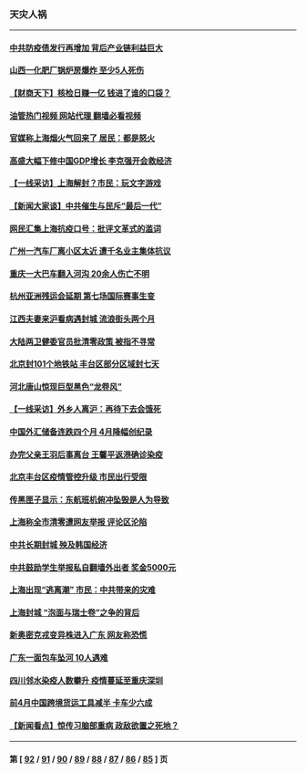 ### 天灾人祸
---
#### [中共防疫债发行再增加 背后产业链利益巨大](../../pages/ncid280/n13740260.md?05191245) 
#### [山西一化肥厂锅炉房爆炸 至少5人死伤](../../pages/ncid280/n13740340.md?05191245) 
#### [【财商天下】核检日赚一亿 钱进了谁的口袋？](../../pages/ncid280/n13740132.md?05191245) 
#### [油管热门视频 网站代理 翻墙必看视频](http://209.222.30.114:81/youtube.html?05191245)
#### [官媒称上海烟火气回来了 居民：都是怒火](../../pages/ncid280/n13740202.md?05191245) 
#### [高盛大幅下修中国GDP增长 李克强开会救经济](../../pages/ncid280/n13739993.md?05191245) 
#### [【一线采访】上海解封？市民：玩文字游戏](../../pages/ncid280/n13740061.md?05191245) 
#### [【新闻大家谈】中共催生与民斥“最后一代”](../../pages/ncid280/n13739992.md?05191245) 
#### [网民汇集上海抗疫口号：批评文革式的滥词](../../pages/ncid280/n13739682.md?05191245) 
#### [广州一汽车厂离小区太近 遭千名业主集体抗议](../../pages/ncid280/n13739826.md?05191245) 
#### [重庆一大巴车翻入河沟 20余人伤亡不明](../../pages/ncid280/n13739873.md?05191245) 
#### [杭州亚洲残运会延期 第七场国际赛事生变](../../pages/ncid280/n13739805.md?05191245) 
#### [江西夫妻来沪看病遇封城 流浪街头两个月](../../pages/ncid280/n13739761.md?05191245) 
#### [大陆两卫健委官员批清零政策  被指不寻常](../../pages/ncid280/n13739710.md?05191245) 
#### [北京封101个地铁站 丰台区部分区域封七天](../../pages/ncid280/n13739596.md?05191245) 
#### [河北唐山惊现巨型黑色“龙卷风”](../../pages/ncid280/n13739532.md?05191245) 
#### [【一线采访】外乡人离沪：再待下去会饿死](../../pages/ncid280/n13739209.md?05191245) 
#### [中国外汇储备连跌四个月 4月降幅创纪录](../../pages/ncid280/n13739541.md?05191245) 
#### [办完父亲王羽后事离台 王馨平返港确诊染疫](../../pages/ncid280/n13739363.md?05191245) 
#### [北京丰台区疫情管控升级 市民出行受限](../../pages/ncid280/n13739440.md?05191245) 
#### [传黑匣子显示：东航班机俯冲坠毁是人为导致](../../pages/ncid280/n13739368.md?05191245) 
#### [上海称全市清零遭网友举报 评论区沦陷](../../pages/ncid280/n13739174.md?05191245) 
#### [中共长期封城 殃及韩国经济](../../pages/ncid280/n13739351.md?05191245) 
#### [中共鼓励学生举报私自翻墙外出者 奖金5000元](../../pages/ncid280/n13739345.md?05191245) 
#### [上海出现“逃离潮” 市民：中共带来的灾难](../../pages/ncid280/n13739175.md?05191245) 
#### [上海封城 “泡面与瑞士卷”之争的背后](../../pages/ncid280/n13739058.md?05191245) 
#### [新奥密克戎变异株进入广东 网友称恐慌](../../pages/ncid280/n13739150.md?05191245) 
#### [广东一面包车坠河 10人遇难](../../pages/ncid280/n13739148.md?05191245) 
#### [四川邻水染疫人数攀升 疫情蔓延至重庆深圳](../../pages/ncid280/n13739002.md?05191245) 
#### [前4月中国跨境货运工具减半 卡车少六成](../../pages/ncid280/n13738983.md?05191245) 
#### [【新闻看点】惊传习脑部重病 政敌欲置之死地？](../../pages/ncid280/n13738763.md?05191245) 

---
#### 第 [ [92](./92.md?05191245) / [91](./91.md?05191245) / [90](./90.md?05191245) / [89](./89.md?05191245) / [88](./88.md?05191245) / [87](./87.md?05191245) / [86](./86.md?05191245) / [85](./85.md?05191245) ] 页
